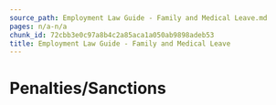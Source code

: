 ```yaml
---
source_path: Employment Law Guide - Family and Medical Leave.md
pages: n/a-n/a
chunk_id: 72cbb3e0c97a8b4c2a85aca1a050ab9898adeb53
title: Employment Law Guide - Family and Medical Leave
---
```

# Penalties/Sanctions
